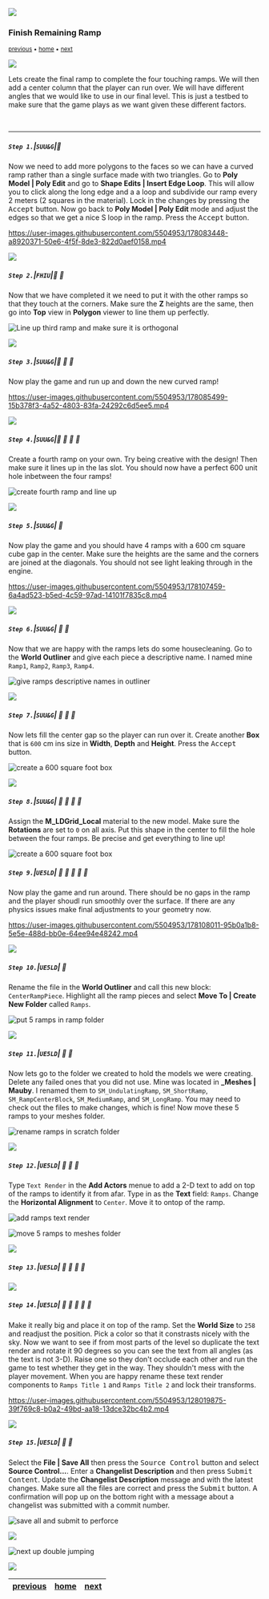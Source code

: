 ![](../images/line3.png)

### Finish Remaining Ramp

<sub>[previous](../ramp/README.md#user-content-creating-custom-meshes) • [home](../README.md#user-content-ue4-intro-to-level-design) • [next](../double-jump/README.md#user-content-double-jumping)</sub>

![](../images/line3.png)

Lets create the final ramp to complete the four touching ramps.  We will then add a center column that the player can run over.  We will have different angles that we would like to use in our final level. This is just a testbed to make sure that the game plays as we want given these different factors. 

<br>

---


##### `Step 1.`\|`SUU&G`|:small_blue_diamond:

Now we need to add more polygons to the faces so we can have a curved ramp rather than a single surface made with two triangles.  Go to **Poly Model | Poly Edit** and go to **Shape Edits | Insert Edge Loop**.  This will allow you to click along the long edge and a a loop and subdivide our ramp every 2 meters (2 squares in the material).  Lock in the changes by pressing the <kbd>Accept</kbd> button. Now go back to **Poly Model | Poly Edit** mode and adjust the edges so that we get a nice S loop in the ramp.  Press the <kbd>Accept</kbd> button.

https://user-images.githubusercontent.com/5504953/178083448-a8920371-50e6-4f5f-8de3-822d0aef0158.mp4

![](../images/line2.png)

##### `Step 2.`\|`FHIU`|:small_blue_diamond: :small_blue_diamond: 

Now that we have completed it we need to put it with the other ramps so that they touch at the corners.  Make sure the **Z** heights are the same, then go into **Top** view in **Polygon** viewer to line them up perfectly.

![Line up third ramp and make sure it is orthogonal](images/LineUpThirdRamp.png)

![](../images/line2.png)

##### `Step 3.`\|`SUU&G`|:small_blue_diamond: :small_blue_diamond: :small_blue_diamond:

Now play the game and run up and down the new curved ramp!

https://user-images.githubusercontent.com/5504953/178085499-15b378f3-4a52-4803-83fa-24292c6d5ee5.mp4

![](../images/line2.png)

##### `Step 4.`\|`SUU&G`|:small_blue_diamond: :small_blue_diamond: :small_blue_diamond: :small_blue_diamond:

Create a fourth ramp on your own.  Try being creative with the design! Then make sure it lines up in the las slot.  You should now have a perfect 600 unit hole inbetween the four ramps!

![create fourth ramp and line up](images/fourthRamp.png)

![](../images/line2.png)


##### `Step 5.`\|`SUU&G`| :small_orange_diamond:

Now play the game and you should have 4 ramps with a 600 cm square cube gap in the center.  Make sure the heights are the same and the corners are joined at the diagonals.  You should not see light leaking through in the engine.

https://user-images.githubusercontent.com/5504953/178107459-6a4ad523-b5ed-4c59-97ad-14101f7835c8.mp4

![](../images/line2.png)


##### `Step 6.`\|`SUU&G`| :small_orange_diamond: :small_blue_diamond:

Now that we are happy with the ramps lets do some housecleaning.  Go to the **World Outliner** and give each piece a descriptive name.  I named mine `Ramp1`, `Ramp2`, `Ramp3`, `Ramp4`.

![give ramps descriptive names in outliner](images/nameRamps.png)

![](../images/line2.png)

##### `Step 7.`\|`SUU&G`| :small_orange_diamond: :small_blue_diamond: :small_blue_diamond:

Now lets fill the center gap so the player can run over it.  Create another **Box** that is `600` cm ins size in **Width**, **Depth** and **Height**.  Press the <kbd>Accept</kbd> button.

![create a 600 square foot box](images/600box.png)

![](../images/line2.png)

##### `Step 8.`\|`SUU&G`| :small_orange_diamond: :small_blue_diamond: :small_blue_diamond: :small_blue_diamond:

Assign the **M_LDGrid_Local** material to the new model.  Make sure the **Rotations** are set to `0` on all axis.  Put this shape in the center to fill the hole between the four ramps.  Be precise and get everything to line up!

![create a 600 square foot box](images/assignPosition.png)

##### `Step 9.`\|`UE5LD`| :small_orange_diamond: :small_blue_diamond: :small_blue_diamond: :small_blue_diamond: :small_blue_diamond:

Now play the game and run around.  There should be no gaps in the ramp and the player shoudl run smoothly over the surface.  If there are any physics issues make final adjustments to your geometry now.

https://user-images.githubusercontent.com/5504953/178108011-95b0a1b8-5e5e-488d-bb0e-64ee94e48242.mp4


![](../images/line2.png)

##### `Step 10.`\|`UE5LD`| :large_blue_diamond:

Rename the file in the **World Outliner** and call this new block: `CenterRampPiece`. Highlight all the ramp pieces and select **Move To | Create New Folder** called `Ramps`.

![put 5 ramps in ramp folder](images/putFIlesinFolder.png)

![](../images/line2.png)

##### `Step 11.`\|`UE5LD`| :large_blue_diamond: :small_blue_diamond: 

Now lets go to the folder we created to hold the models we were creating.  Delete any failed ones that you did not use.  Mine was located in **_Meshes | Mauby**. I renamed them to `SM_UndulatingRamp`, `SM_ShortRamp`, `SM_RampCenterBlock`, `SM_MediumRamp`, and `SM_LongRamp`. You may need to check out the files to make changes, which is fine! Now move these 5 ramps to your meshes folder.

![rename ramps in scratch folder](images/renameRamps.png)

![](../images/line2.png)


##### `Step 12.`\|`UE5LD`| :large_blue_diamond: :small_blue_diamond: :small_blue_diamond: 

Type `Text Render` in the **Add Actors** menue to add a 2-D text to add on top of the ramps to identify it from afar.  Type in as the **Text** field: `Ramps`. Change the **Horizontal Alignment** to `Center`. Move it to ontop of the ramp.

![add ramps text render](images/AddRampsTextRender.png)

![move 5 ramps to meshes folder](images/moveToMeshes.png)

![](../images/line2.png)

##### `Step 13.`\|`UE5LD`| :large_blue_diamond: :small_blue_diamond: :small_blue_diamond:  :small_blue_diamond: 



![](../images/line2.png)

##### `Step 14.`\|`UE5LD`| :large_blue_diamond: :small_blue_diamond: :small_blue_diamond: :small_blue_diamond:  :small_blue_diamond: 

Make it really big and place it on top of the ramp. Set the **World Size** to `258` and readjust the position.  Pick a color so that it constrasts nicely with the sky. Now we want to see if from most parts of the level so duplicate the text render and rotate it 90 degrees so you can see the text from all angles (as the text is not 3-D). Raise one so they don't occlude each other and run the game to test whether they get in the way.  They shouldn't mess with the player movement.  When you are happy rename these text render components to `Ramps Title 1` and `Ramps Title 2` and lock their transforms.

https://user-images.githubusercontent.com/5504953/128019875-39f769c8-b0a2-49bd-aa18-13dce32bc4b2.mp4

![](../images/line2.png)

##### `Step 15.`\|`UE5LD`| :large_blue_diamond: :small_orange_diamond: 

Select the **File | Save All** then press the <kbd>Source Control</kbd> button and select **Source Control...**. Enter a **Changelist Description** and then press <kbd>Submit Content</kbd>. Update the **Changelist Description** message and with the latest changes. Make sure all the files are correct and press the <kbd>Submit</kbd> button. A confirmation will pop up on the bottom right with a message about a changelist was submitted with a commit number.

![save all and submit to perforce](images/submitP4.png)


![](../images/line.png)

<!-- <img src="https://via.placeholder.com/1000x100/45D7CA/000000/?text=Next Up - Double Jumping"> -->
![next up double jumping](images/banner.png)

![](../images/line.png)


| [previous](../ramp/README.md#user-content-creating-custom-meshes)| [home](../README.md#user-content-ue4-intro-to-level-design) | [next](../double-jump/README.md#user-content-double-jumping)|
|---|---|---|

